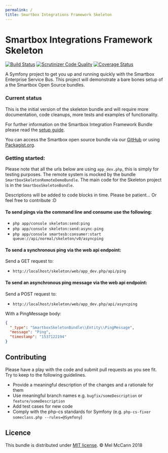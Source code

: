 ```yaml
---
permalink: /
title: Smartbox Integrations Framework Skeleton
---
```


Smartbox Integrations Framework Skeleton
========
[![Build Status](https://travis-ci.org/smartboxgroup/smartbox-skeleton.svg?branch=master)](https://travis-ci.org/smartboxgroup/smartbox-skeleton) [![Scrutinizer Code Quality](https://scrutinizer-ci.com/g/smartboxgroup/smartbox-skeleton/badges/quality-score.png?b=master)](https://scrutinizer-ci.com/g/smartboxgroup/smartbox-skeleton/?branch=master) [![Coverage Status](https://coveralls.io/repos/github/smartboxgroup/smartbox-skeleton/badge.svg?branch=master)](https://coveralls.io/github/smartboxgroup/smartbox-skeleton?branch=master)

A Symfony project to get you up and running quickly with the Smartbox Enterprise Service Bus.
This project will demonstrate a bare bones setup of a the Smartbox Open Source bundles.


### Current status

This is the initial version of the skeleton bundle and will require more documentation, code cleanups, more tests and examples of functionality. 

For further information on the Smartbox Integration Framework Bundle please read the [setup guide](https://raw.githubusercontent.com/smartboxgroup/integration-framework-bundle/master/README.md). 

You can access the Smartbox open source bundle via our [GitHub](https://github.com/smartboxgroup/) or using [Packagist.org](https://packagist.org/packages/smartbox/).


### Getting started:
Please note that all the urls below are using `app_dev.php`, this is simply for testing purposes.
The remote system is mocked by the bundle `SmartboxSkeletonRemoteDemoBundle`.
The main code for the Skeleton project is in the `SmartboxSkeletonBundle`.

Descriptions will be added to code blocks in time. Please be patient... Or feel free to contribute :D


#### To send pings via the command line and consume use the following:

* `php app/console skeleton:send:ping`
* `php app/console skeleton:send:async-ping`
* `php app/console smartesb:consumer:start queue://api/normal/skeleton/v0/asyncping`

#### To send a synchronous ping via the web api endpoint:

Send a GET request to:
* `http://localhost/skeleton/web/app_dev.php/api/ping`

#### To send an asynchronous ping message via the web api endpoint:
Send a POST request to:

* `http://localhost/skeleton/web/app_dev.php/api/asyncping`

With a PingMessage body:
```json
{
  "_type": "SmartboxSkeletonBundle\\Entity\\PingMessage",
  "message": "Ping",
  "timestamp": "1537122194"
}
```

## Contributing

Please have a play with the code and submit pull requests as you see fit.
Try to keep to the following guidelines.

  - Provide a meaningful description of the changes and a rationale for them
  - Use meaningful branch names e.g. `bugfix/someDescription` or `feature/someDescription`
  - Add test cases for new code
  - Comply with the php-cs standards for Symfony (e.g. `php-cs-fixer someclass.php --rules=@Symfony`)

## Licence

This bundle is distributed under [MIT license](license). © Mel McCann 2018
